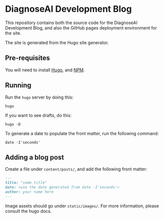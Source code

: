 # DiagnoseAI Development Blog

This repository contains both the source code for the DiagnoseAI
Development Blog, and also the GitHub pages deployment environment for
the site.

The site is generated from the Hugo site generator.

## Pre-requisites

You will need to install [Hugo](https://gohugo.io/installation/), and
[NPM](https://docs.npmjs.com/downloading-and-installing-node-js-and-npm).

## Running

Run the `hugo` server by doing this:

``` shell
hugo
```

If you want to see drafts, do this:

``` shell
hugo -D
```

To generate a date to populate the front matter, run the following
command:

``` shell
date -I'seconds'
```

## Adding a blog post

Create a file under `content/posts/`, and add the following front
matter:

``` markdown
---
title: "some title"
date: <use the date generated from date -I'seconds'>
author: your name here
---
```

Image assets should go under `static/images/`. For more information, please
consult the hugo docs.
